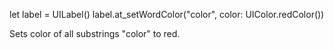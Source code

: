 let label = UILabel()
label.at_setWordColor("color", color: UIColor.redColor())

Sets color of all substrings "color" to red.  
